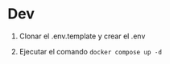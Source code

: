 
# Dev

1. Clonar el .env.template y crear el .env

2. Ejecutar el comando ```docker compose up -d```

<!-- 1 Añado carpeta dist/ a .gitignore -->

<!-- 2 Railway - New - PostgresQl - click en "Connect" 
Apartado Available Variables - DATABASE_URL (Clic en el ojo y click en copiar la cadena de conexión)-->

<!-- 3 Pego la nueva cadena de conexión en el archivo .env
POSTGRES_URL=postgresql://postgres:73mdMWyGDJ0nVtvVU0sX@containers-us-west-107.railway.app:6921/railway -->

<!-- 4 Terminal: npx prisma migrate deploy
Terminal: npm run dev  (Ya estoy en la nueva db y la veo el Railway) -->

<!-- 5 Voy a PM y hago un post POST -->

<!-- 6 Voy a Railway proyecto Progres - OK Ya lo tengo -->

<!-- 7 Vuelvo a poner en .env  POSTGRES_URL=postgresql://postgres:123456@localhost:5432/TODO -->

<!-- 8 En package.json "build": "rimraf ./dist && tsc && npx prisma migrate deploy", 
Así cuando hagamos el build de producción se harán las migraciones-->

<!-- 9 Creo el commit y hago el push -->

<!-- 10 Voy a la url que me dan y añado /api/actiones - OK -->

<!-- 11 En PM sustituyo localhost:300 por la url de railway. Hago nuevos POST para rellenar la nueva db de Railway-->